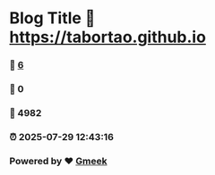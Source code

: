 # Blog Title :link: https://tabortao.github.io 
### :page_facing_up: [6](https://tabortao.github.io/tag.html) 
### :speech_balloon: 0 
### :hibiscus: 4982 
### :alarm_clock: 2025-07-29 12:43:16 
### Powered by :heart: [Gmeek](https://github.com/Meekdai/Gmeek)
